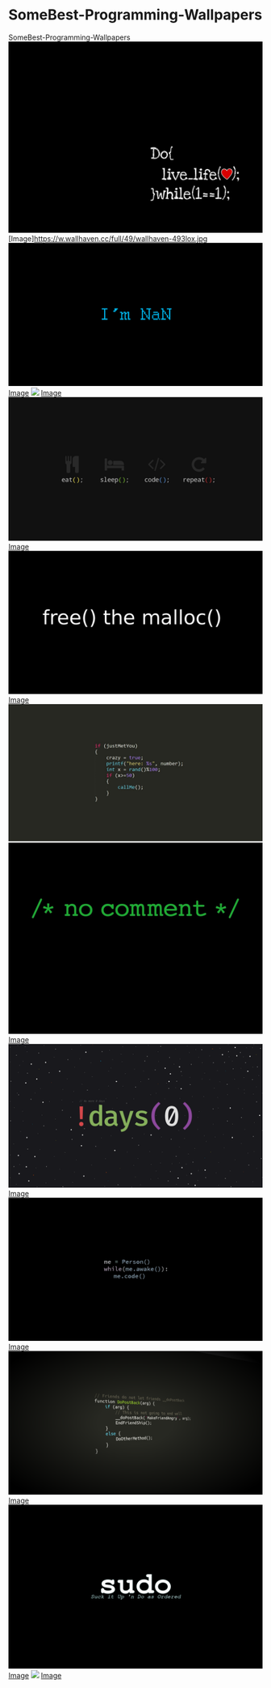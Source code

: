# SomeBest-Programming-Wallpapers
SomeBest-Programming-Wallpapers
![](/Dolivelife.jpg)
[Image]https://w.wallhaven.cc/full/49/wallhaven-493lox.jpg
![](/I'mNaN.png)
[Image](https://w.wallhaven.cc/full/xl/wallhaven-xlg3po.png)
![](/idifferent.png)
[Image](https://w.wallhaven.cc/full/lq/wallhaven-lqdgql.png)
![](/eatsleeprepiear.jpg)
[Image](https://w.wallhaven.cc/full/zx/wallhaven-zxg7gj.jpg)
![](/freemalloc.jpg)
[Image](https://w.wallhaven.cc/full/nz/wallhaven-nzp9kg.jpg)
![](/justmetyu.jpg)
![](/nocomments.jpg)
[Image](https://w.wallhaven.cc/full/4x/wallhaven-4x9dpo.jpg)
![](/notequal.png)
[Image](https://w.wallhaven.cc/full/5w/wallhaven-5wmoy9.png)
![](/person.jpg)
[Image](https://w.wallhaven.cc/full/j5/wallhaven-j5zoop.jpg)
![](/postback.png)
[Image](https://w.wallhaven.cc/full/ne/wallhaven-neow88.png)
![](/sudo.jpg)
[Image](https://w.wallhaven.cc/full/5d/wallhaven-5d13x7.jpg)
![](/itension.release.png)
[Image](https://w.wallhaven.cc/full/0q/wallhaven-0qvyxd.png)


